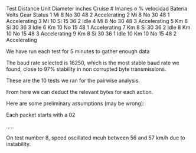 Test Distance Unit	Diameter inches	Cruise	# Imanes o % velocidad	Bateria Volts	Gear	Status
1	Mi	8	No	30	48	2	Accelerating
2	Mi	8	No	30	48	1	Accelerating
3	Mi	10	Si	15	36	2	Idle
4	Mi	8	No	30	48	3	Accelerating
5	Km	8	Si	30	36	3	Idle
6	Km	10	No	15	48	1	Accelerating
7	Km	8	Si	30	36	2	Idle
8	Km	10	No	15	48	3	Accelerating
9	Km	8	Si	30	36	1	Idle
10	Km	10	No	15	48	2	Accelerating

We have run each test for 5 minutes to gather enough data

The baud rate selected is 16250, which is the most stable baud rate we found, close to 97% stability in non corrupted byte transmissions.

These are the 10 tests we ran for the pairwise analysis.

From here we can deduct the relevant bytes for each action.

Here are some preliminary assumptions (may be wrong):

Each packet starts with a 02

.....

On test number 8, speed oscillated mcuh between 56 and 57 km/h due to instability.